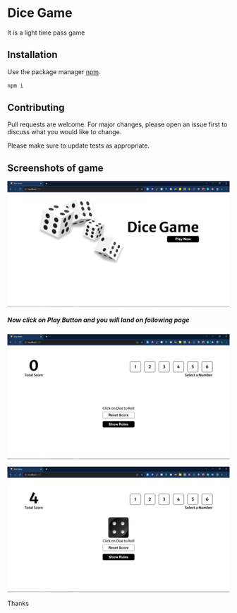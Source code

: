# Dice Game

It is a light time pass game 

## Installation

Use the package manager [npm](https://www.npmjs.com/).

```bash
npm i 
```



## Contributing

Pull requests are welcome. For major changes, please open an issue first
to discuss what you would like to change.

Please make sure to update tests as appropriate.

## Screenshots of game 

![My Image](./images/img1.png)






##### Now click on Play Button and you will land on following page 

![My Image](./images/img2.png)




![My Image](./images/img3.png)





Thanks 